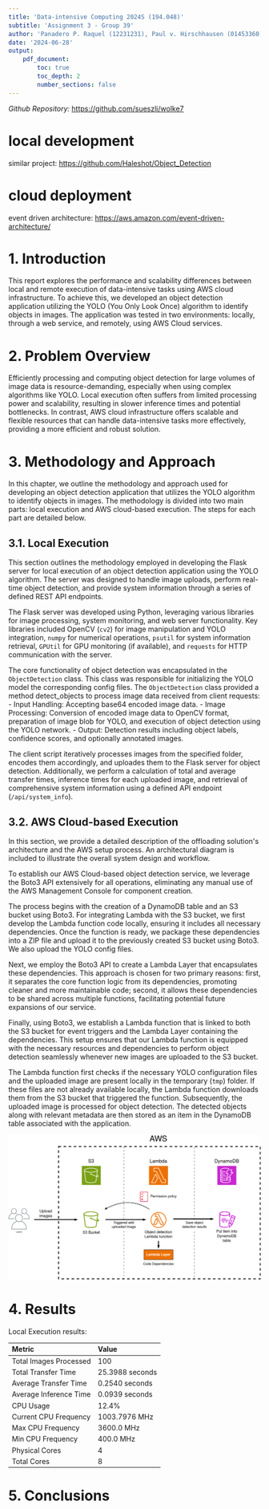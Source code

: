 ```yaml
---
title: 'Data-intensive Computing 2024S (194.048)'
subtitle: 'Assignment 3 - Group 39'
author: 'Panadero P. Raquel (12231231), Paul v. Hirschhausen (01453360), Yahya Jabary (11912007)'
date: '2024-06-28'
output:
    pdf_document:
        toc: true
        toc_depth: 2
        number_sections: false
---
```


*Github Repository:* <https://github.com/sueszli/wolke7>

# local development

similar project: https://github.com/Haleshot/Object_Detection

# cloud deployment


event driven architecture: https://aws.amazon.com/event-driven-architecture/


# 1. Introduction

This report explores the performance and scalability differences between local and remote execution of data-intensive tasks using AWS cloud infrastructure. To achieve this, we developed an object detection application utilizing the YOLO (You Only Look Once) algorithm to identify objects in images. The application was tested in two environments: locally, through a web service, and remotely, using AWS Cloud services.

# 2. Problem Overview

Efficiently processing and computing object detection for large volumes of image data is resource-demanding, especially when using complex algorithms like YOLO. Local execution often suffers from limited processing power and scalability, resulting in slower inference times and potential bottlenecks. In contrast, AWS cloud infrastructure offers scalable and flexible resources that can handle data-intensive tasks more effectively, providing a more efficient and robust solution.

# 3. Methodology and Approach

In this chapter, we outline the methodology and approach used for developing an object detection application that utilizes the YOLO algorithm to identify objects in images. The methodology is divided into two main parts: local execution and AWS cloud-based execution. The steps for each part are detailed below.

## 3.1. Local Execution

This section outlines the methodology employed in developing the Flask server for local execution of an object detection application using the YOLO algorithm. The server was designed to handle image uploads, perform real-time object detection, and provide system information through a series of defined REST API endpoints.

The Flask server was developed using Python, leveraging various libraries for image processing, system monitoring, and web server functionality. Key libraries included OpenCV (`cv2`) for image manipulation and YOLO integration, `numpy` for numerical operations, `psutil` for system information retrieval, `GPUtil` for GPU monitoring (if available), and `requests` for HTTP communication with the server.

The core functionality of object detection was encapsulated in the `ObjectDetection` class. This class was responsible for initializing the YOLO model the corresponding config files. The `ObjectDetection` class provided a method detect_objects to process image data received from client requests: - Input Handling: Accepting base64 encoded image data. - Image Processing: Conversion of encoded image data to OpenCV format, preparation of image blob for YOLO, and execution of object detection using the YOLO network. - Output: Detection results including object labels, confidence scores, and optionally annotated images.

The client script iteratively processes images from the specified folder, encodes them accordingly, and uploades them to the Flask server for object detection. Additionally, we perform a calculation of total and average transfer times, inference times for each uploaded image, and retrieval of comprehensive system information using a defined API endpoint (`/api/system_info`).

## 3.2. AWS Cloud-based Execution

In this section, we provide a detailed description of the offloading solution's architecture and the AWS setup process. An architectural diagram is included to illustrate the overall system design and workflow.

To establish our AWS Cloud-based object detection service, we leverage the Boto3 API extensively for all operations, eliminating any manual use of the AWS Management Console for component creation.

The process begins with the creation of a DynamoDB table and an S3 bucket using Boto3. For integrating Lambda with the S3 bucket, we first develop the Lambda function code locally, ensuring it includes all necessary dependencies. Once the function is ready, we package these dependencies into a ZIP file and upload it to the previously created S3 bucket using Boto3. We also upload the YOLO config files. 

Next, we employ the Boto3 API to create a Lambda Layer that encapsulates these dependencies. This approach is chosen for two primary reasons: first, it separates the core function logic from its dependencies, promoting cleaner and more maintainable code; second, it allows these dependencies to be shared across multiple functions, facilitating potential future expansions of our service.

Finally, using Boto3, we establish a Lambda function that is linked to both the S3 bucket for event triggers and the Lambda Layer containing the dependencies. This setup ensures that our Lambda function is equipped with the necessary resources and dependencies to perform object detection seamlessly whenever new images are uploaded to the S3 bucket.

The Lambda function first checks if the necessary YOLO configuration files and the uploaded image are present locally in the temporary (`tmp`) folder. If these files are not already available locally, the Lambda function downloads them from the S3 bucket that triggered the function. Subsequently, the uploaded image is processed for object detection. The detected objects along with relevant metadata are then stored as an item in the DynamoDB table associated with the application.

![AWS Architecture for Object Detection](./assets/aws_architecture.png)

# 4. Results

Local Execution results:

| Metric                   | Value                              |
|:-------------------------|:-----------------------------------|
| Total Images Processed   | 100                                |
| Total Transfer Time      | 25.3988 seconds                    |
| Average Transfer Time    | 0.2540 seconds                     |
| Average Inference Time   | 0.0939 seconds                     |
| CPU Usage                | 12.4%                              |
| Current CPU Frequency    | 1003.7976 MHz                      |
| Max CPU Frequency        | 3600.0 MHz                         |
| Min CPU Frequency        | 400.0 MHz                          |
| Physical Cores           | 4                                  |
| Total Cores              | 8                                  |

# 5. Conclusions
